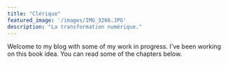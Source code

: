 ```yaml
---
title: "Clérique"
featured_image: '/images/IMG_3266.JPG'
description: "La transformation numérique."
---
```

Welcome to my blog with some of my work in progress. I've been working on this book idea. You can read some of the chapters below.
